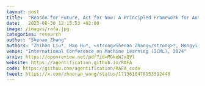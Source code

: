 ```yaml
---
layout: post
title:  "Reason for Future, Act for Now: A Principled Framework for Autonomous LLM Agents with Provable Sample Efficiency"
date:   2023-08-30 12:15:53 +02:00
image: /images/rafa.jpg
categories: research
author: "Shenao Zhang"
authors: "Zhihan Liu*, Hao Hu*, <strong>Shenao Zhang</strong>*, Hongyi Guo, Shuqi Ke, Boyi Liu, Zhaoran Wang"
venue: "International Conference on Machine Learning (ICML), 2024"
arxiv: https://openreview.net/pdf?id=MGkeWJxQVl
website: https://agentification.github.io/RAFA
code: https://github.com/agentification/RAFA_code
tweet: https://x.com/zhaoran_wang/status/1713616478153392448
---
```

